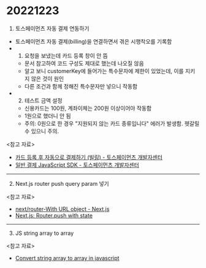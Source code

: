 # 20221223

1. 토스페이먼츠 자동 결제 연동하기

- 토스페이먼츠 자동 결제(billing)을 연결하면서 겪은 시행착오를 기록함
- 1. 요청을 보냈는데 카드 등록 창이 안 뜸
  - 문서 참고하여 코드 구성도 제대로 했는데 나오질 않음
  - 알고 보니 customerKey에 들어가는 특수문자에 제한이 있었는데, 이를 지키지 않은 것이 원인
  - 다른 조건과 함께 정해진 특수문자만 넣으니 작동함
- 2. 테스트 금액 설정
  - 신용카드는 100원, 계좌이체는 200원 이상이어야 작동함
  - 1원으로 했더니 안 됨
  - 주의: 0원으로 한 경우 "지원되지 않는 카드 종류입니다" 에러가 발생함. 헷갈릴 수 있으니 주의.

<참고 자료>

- [카드 등록 후 자동으로 결제하기 (빌링) - 토스페이먼츠 개발자센터](https://docs.tosspayments.com/guides/windows/card-billing#%EC%B9%B4%EB%93%9C-%EB%93%B1%EB%A1%9D-%ED%9B%84-%EC%9E%90%EB%8F%99%EC%9C%BC%EB%A1%9C-%EA%B2%B0%EC%A0%9C%ED%95%98%EA%B8%B0-%EB%B9%8C%EB%A7%81)
- [일반 결제 JavaScript SDK - 토스페이먼츠 개발자센터](https://docs.tosspayments.com/reference/js-sdk#%EC%9D%BC%EB%B0%98-%EA%B2%B0%EC%A0%9C-javascript-sdk)

---

2. Next.js router push query param 넣기

<참고 자료>

- [next/router-With URL object - Next.js](https://nextjs.org/docs/api-reference/next/router#with-url-object)
- [Next.js: Router.push with state](https://stackoverflow.com/questions/55182529/next-js-router-push-with-state)

---

3. JS string array to array

<참고 자료>

- [Convert string array to array in javascript](https://stackoverflow.com/questions/41402834/convert-string-array-to-array-in-javascript)
